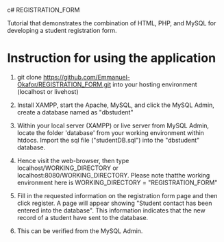 c# REGISTRATION_FORM

Tutorial that demonstrates the  combination of  HTML, PHP, and  MySQL  for developing a student  registration form.  

# Instruction for using the application

1. git clone https://github.com/Emmanuel-Okafor/REGISTRATION_FORM.git  into your  hosting  environment (localhost or  livehost)

2. Install XAMPP, start the  Apache, MySQL,  and click the  MySQL Admin, create  a  database named as  "dbstudent"

3. Within your local server (XAMPP) or live server from MySQL Admin, locate the folder 'database' from your working  environment within htdocs. 
Import the  sql file ("studentDB.sql") into the  "dbstudent" database.

4. Hence  visit the web-browser, then type  localhost/WORKING_DIRECTORY  or localhost:8080/WORKING_DIRECTORY. Please  note  thatthe working  environment  here 
is WORKING_DIRECTORY =  "REGISTRATION_FORM"

5. Fill in the  requested  information on the  registration form page and then click register. A  page  will appear showing  "Student contact has been entered into the database". 
This information indicates  that the new  record of a  student have  sent to the database. 

6. This  can be verified  from the  MySQL Admin. 




